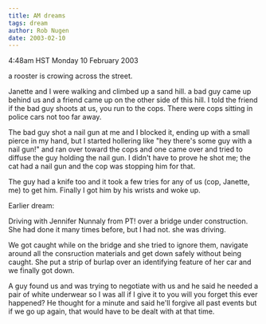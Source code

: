 ```yaml
---
title: AM dreams
tags: dream
author: Rob Nugen
date: 2003-02-10
---
```


<p class=date>4:48am HST Monday 10 February 2003</p>

<p>a rooster is crowing across the street.</p>

<p class=dream>Janette and I were walking and climbed up a sand hill.
a bad guy came up behind us and a friend came up on the other side of
this hill.  I told the friend if the bad guy shoots at us, you run to
the cops. There were cops sitting in police cars not too far away.</p>

<p class=dream>The bad guy shot a nail gun at me and I blocked it,
ending up with a small pierce in my hand, but I started hollering like
"hey there's some guy with a nail gun!" and ran over toward the cops
and one came over and tried to diffuse the guy holding the nail gun.
I didn't have to prove he shot me; the cat had a nail gun and the cop
was stopping him for that.</p>

<p class=dream>The guy had a knife too and it took a few tries for any
of us (cop, Janette, me) to get him.  Finally I got him by his wrists
and woke up.</p>

<p>Earlier dream:</p>

<p class=dream>Driving with Jennifer Nunnaly from PT! over a bridge
under construction.  She had done it many times before, but I had not.
she was driving.</p>

<p class=dream>We got caught while on the bridge and she tried to
ignore them, navigate around all the consruction materials and get
down safely without being caught.  She put a strip of burlap over an
identifying feature of her car and we finally got down.</p>

<p class=dream>A guy found us and was trying to negotiate with us and
he said he needed a pair of white underwear so I was all if I give it
to you will you forget this ever happened?  He thought for a minute
and said he'll forgive all past events but if we go up again, that
would have to be dealt with at that time.</p>
